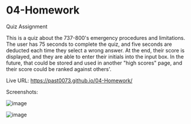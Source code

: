 # 04-Homework
Quiz Assignment

This is a quiz about the 737-800's emergency procedures and limitations. The user  has 75 seconds to complete the quiz, and five seconds are deducted each time they select a wrong answer. At the end, their score is displayed, and they are able to enter their initials into the input box. In the future, that could be stored and used in another "high scores" page, and their score could be ranked against others'. 

Live URL: https://past0073.github.io/04-Homework/

Screenshots:

![image](https://user-images.githubusercontent.com/74335621/104681319-b2944f00-56b7-11eb-9b48-715aa6e7130b.png)

![image](https://user-images.githubusercontent.com/74335621/104681367-c9d33c80-56b7-11eb-993c-57615386a993.png)